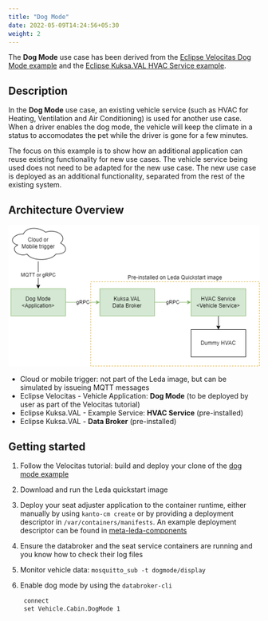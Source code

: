 ```yaml
---
title: "Dog Mode"
date: 2022-05-09T14:24:56+05:30
weight: 2
---
```


The **Dog Mode** use case has been derived from the [Eclipse Velocitas Dog Mode example](https://websites.eclipseprojects.io/velocitas/docs/about/use_cases/dog_mode/) and the [Eclipse Kuksa.VAL HVAC Service example](https://github.com/eclipse/kuksa.val.services/tree/main/hvac_service).

## Description

In the **Dog Mode** use case, an existing vehicle service (such as HVAC for Heating, Ventilation and Air Conditioning) is used for another use case.
When a driver enables the dog mode, the vehicle will keep the climate in a status to accomodates the pet while the driver is gone for a few minutes.

The focus on this example is to show how an additional application can reuse existing functionality for new use cases. The vehicle service being used does not need to be adapted for the new use case. The new use case is deployed as an additional functionality, separated from the rest of the existing system.

## Architecture Overview

![Leda Dog Mode Use Case](dogmode.png)

- Cloud or mobile trigger: not part of the Leda image, but can be simulated by issueing MQTT messages
- Eclipse Velocitas - Vehicle Application: **Dog Mode** (to be deployed by user as part of the Velocitas tutorial)
- Eclipse Kuksa.VAL - Example Service: **HVAC Service** (pre-installed)
- Eclipse Kuksa.VAL - **Data Broker** (pre-installed)

## Getting started

1. Follow the Velocitas tutorial: build and deploy your clone of the [dog mode example](https://websites.eclipseprojects.io/velocitas/docs/about/use_cases/dog_mode/)
2. Download and run the Leda quickstart image
3. Deploy your seat adjuster application to the container runtime, either manually by using `kanto-cm create` or by providing a deployment descriptor in `/var/containers/manifests`. An example deployment descriptor can be found in [meta-leda-components](https://github.com/eclipse-leda/meta-leda/blob/main/meta-leda-components/recipes-sdv/eclipse-leda/kanto-containers/example/seatservice.json)
4. Ensure the databroker and the seat service containers are running and you know how to check their log files
5. Monitor vehicle data: `mosquitto_sub -t dogmode/display`
6. Enable dog mode by using the `databroker-cli`

        connect
        set Vehicle.Cabin.DogMode 1

